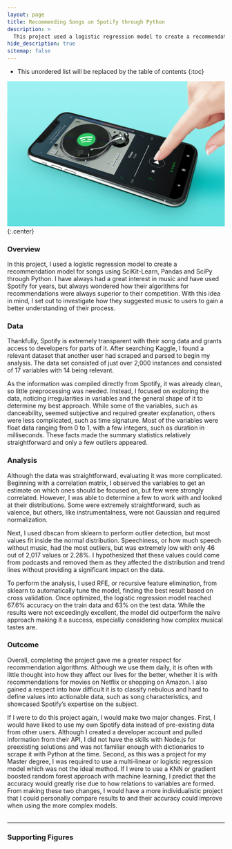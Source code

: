```yaml
---
layout: page
title: Recommending Songs on Spotify through Python
description: >
  This project used a logistic regression model to create a recommendation model for songs using SciKit-Learn, Pandas and SciPy through Python.
hide_description: true
sitemap: false
---
```


* This unordered list will be replaced by the table of contents
{:toc}

![Spotify Cover](/assets/img/spotify/spotify_cover.jpg){:.center}

### Overview

In this project, I used a logistic regression model to create a recommendation model for songs using SciKit-Learn, Pandas and SciPy through Python. I have always had a great interest in music and have used Spotify for years, but always wondered how their algorithms for recommendations were always superior to their competition. With this idea in mind, I set out to investigate how they suggested music to users to gain a better understanding of their process.

### Data

Thankfully, Spotify is extremely transparent with their song data and grants access to developers for parts of it. After searching Kaggle, I found a relevant dataset that another user had scraped and parsed to begin my analysis. The data set consisted of just over 2,000 instances and consisted of 17 variables with 14 being relevant.

As the information was compiled directly from Spotify, it was already clean, so little preprocessing was needed. Instead, I focused on exploring the data, noticing irregularities in variables and the general shape of it to determine my best approach. While some of the variables, such as danceability, seemed subjective and required greater explanation, others were less complicated, such as time signature. Most of the variables were float data ranging from 0 to 1, with a few integers, such as duration in milliseconds. These facts made the summary statistics relatively straightforward and only a few outliers appeared.

### Analysis

Although the data was straightforward, evaluating it was more complicated. Beginning with a correlation matrix, I observed the variables to get an estimate on which ones should be focused on, but few were strongly correlated. However, I was able to determine a few to work with and looked at their distributions. Some were extremely straightforward, such as valence, but others, like instrumentalness, were not Gaussian and required normalization.

Next, I used dbscan from sklearn to perform outlier detection, but most values fit inside the normal distribution. Speechiness, or how much speech without music, had the most outliers, but was extremely low with only 46 out of 2,017 values or 2.28%. I hypothesized that these values could come from podcasts and removed them as they affected the distribution and trend lines without providing a significant impact on the data.

To perform the analysis, I used RFE, or recursive feature elimination, from sklearn to automatically tune the model, finding the best result based on cross validation. Once optimized, the logistic regression model reached 67.6% accuracy on the train data and 63% on the test data. While the results were not exceedingly excellent, the model did outperform the naïve approach making it a success, especially considering how complex musical tastes are.

### Outcome

Overall, completing the project gave me a greater respect for recommendation algorithms. Although we use them daily, it is often with little thought into how they affect our lives for the better, whether it is with recommendations for movies on Netflix or shopping on Amazon. I also gained a respect into how difficult it is to classify nebulous and hard to define values into actionable data, such as song characteristics, and showcased Spotify’s expertise on the subject.

If I were to do this project again, I would make two major changes. First, I would have liked to use my own Spotify data instead of pre-existing data from other users. Although I created a developer account and pulled information from their API, I did not have the skills with Node.js for preexisting solutions and was not familiar enough with dictionaries to scrape it with Python at the time. Second, as this was a project for my Master degree, I was required to use a multi-linear or logistic regression model which was not the ideal method. If I were to use a KNN or gradient boosted random forest approach with machine learning, I predict that the accuracy would greatly rise due to how relations to variables are formed. From making these two changes, I would have a more individualistic project that I could personally compare results to and their accuracy could improve when using the more complex models.
<br><br>

____

### Supporting Figures
